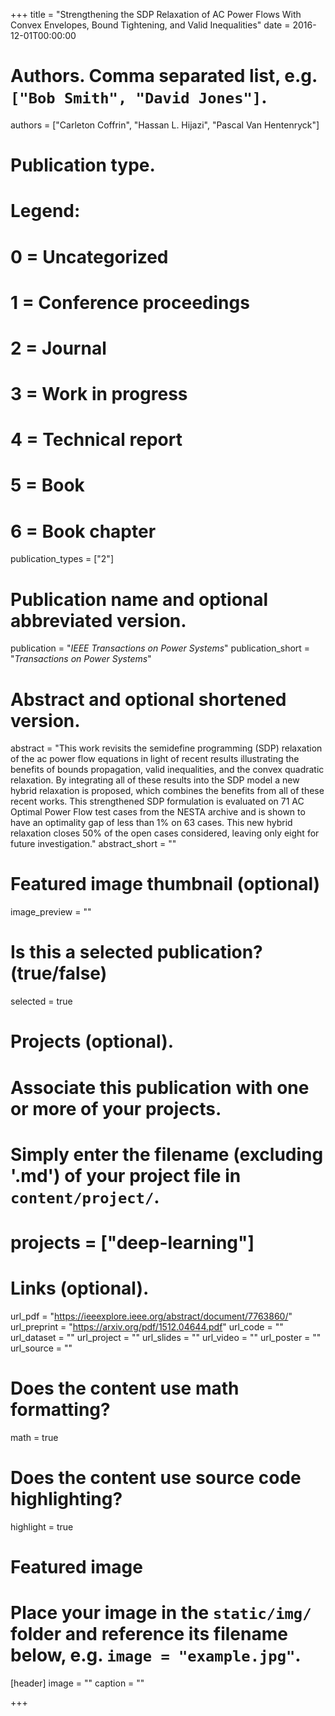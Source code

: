 +++
title = "Strengthening the SDP Relaxation of AC Power Flows With Convex Envelopes, Bound Tightening, and Valid Inequalities"
date = 2016-12-01T00:00:00

# Authors. Comma separated list, e.g. `["Bob Smith", "David Jones"]`.
authors = ["Carleton Coffrin", "Hassan L. Hijazi", "Pascal Van Hentenryck"]

# Publication type.
# Legend:
# 0 = Uncategorized
# 1 = Conference proceedings
# 2 = Journal
# 3 = Work in progress
# 4 = Technical report
# 5 = Book
# 6 = Book chapter
publication_types = ["2"]

# Publication name and optional abbreviated version.
publication = "*IEEE Transactions on Power Systems*"
publication_short = "*Transactions on Power Systems*"

# Abstract and optional shortened version.
abstract = "This work revisits the semidefine programming (SDP) relaxation of the ac power flow equations in light of recent results illustrating the benefits of bounds propagation, valid inequalities, and the convex quadratic relaxation. By integrating all of these results into the SDP model a new hybrid relaxation is proposed, which combines the benefits from all of these recent works. This strengthened SDP formulation is evaluated on 71 AC Optimal Power Flow test cases from the NESTA archive and is shown to have an optimality gap of less than 1% on 63 cases. This new hybrid relaxation closes 50% of the open cases considered, leaving only eight for future investigation."
abstract_short = ""

# Featured image thumbnail (optional)
image_preview = ""

# Is this a selected publication? (true/false)
selected = true

# Projects (optional).
#   Associate this publication with one or more of your projects.
#   Simply enter the filename (excluding '.md') of your project file in `content/project/`.
# projects = ["deep-learning"]

# Links (optional).
url_pdf = "https://ieeexplore.ieee.org/abstract/document/7763860/"
url_preprint = "https://arxiv.org/pdf/1512.04644.pdf"
url_code = ""
url_dataset = ""
url_project = ""
url_slides = ""
url_video = ""
url_poster = ""
url_source = ""

# Does the content use math formatting?
math = true

# Does the content use source code highlighting?
highlight = true

# Featured image
# Place your image in the `static/img/` folder and reference its filename below, e.g. `image = "example.jpg"`.
[header]
image = ""
caption = ""

+++

